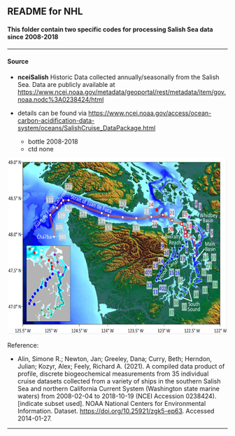 ## README for NHL

#### This folder contain two specific codes for processing Salish Sea data since 2008-2018 

---

#### Source

- **nceiSalish** Historic Data collected annually/seasonally from the Salish Sea. Data are publicly available at https://www.ncei.noaa.gov/metadata/geoportal/rest/metadata/item/gov.noaa.nodc%3A0238424/html
- details can be found via https://www.ncei.noaa.gov/access/ocean-carbon-acidification-data-system/oceans/SalishCruise_DataPackage.html 
  
  - bottle 2008-2018
  - ctd none

<p align="center">
  <img src="https://github.com/Zhu-Yifan/LO_user/blob/master/obs/nceiSalish/plot/Salish_Sea.jpg" alt="Figure 1. Salish Sea, showing sampling station" width="500" height="400">
</p>


Reference:

- Alin, Simone R.; Newton, Jan; Greeley, Dana; Curry, Beth; Herndon, Julian; Kozyr, Alex; Feely, Richard A. (2021). A compiled data product of profile, discrete biogeochemical measurements from 35 individual cruise datasets collected from a variety of ships in the southern Salish Sea and northern California Current System (Washington state marine waters) from 2008-02-04 to 2018-10-19 (NCEI Accession 0238424). [indicate subset used]. NOAA National Centers for Environmental Information. Dataset. https://doi.org/10.25921/zgk5-ep63. Accessed 2014-01-27.

---

